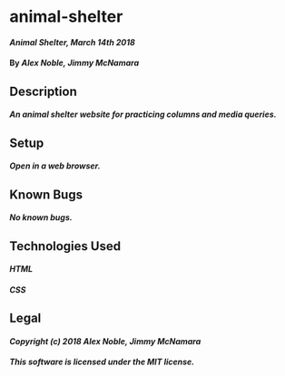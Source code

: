 # animal-shelter

#### _Animal Shelter, March 14th 2018_

#### By _**Alex Noble, Jimmy McNamara**_

## Description

#### _An animal shelter website for practicing columns and media queries._

## Setup

#### _Open in a web browser._

## Known Bugs

#### _No known bugs._

## Technologies Used

#### _HTML_
#### _CSS_

## Legal

#### _Copyright (c) 2018 Alex Noble, Jimmy McNamara_

#### _This software is licensed under the MIT license._
